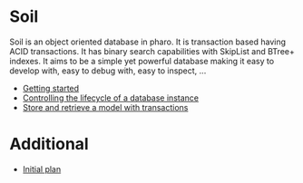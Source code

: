 # Soil 

Soil is an object oriented database in pharo. It is transaction based having ACID transactions. It has binary search capabilities with SkipList and BTree+ indexes. It aims to be a simple yet powerful database making it easy to develop with, easy to debug with, easy to inspect, ...

- [Getting started](getting-started.md)
- [Controlling the lifecycle of a database instance](database-lifecycle-management.md)
- [Store and retrieve a model with transactions](model-management.md)

# Additional 

- [Initial plan](initial-plan.md)